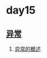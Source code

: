 # day15

## [异常](https://github.com/Charon-33/Learning_JavaSE/tree/day15/src/com/atguigu/exception)
1. [异常的概述](https://github.com/Charon-33/Learning_JavaSE/tree/day15/src/com/atguigu/exception/TestException.java)

